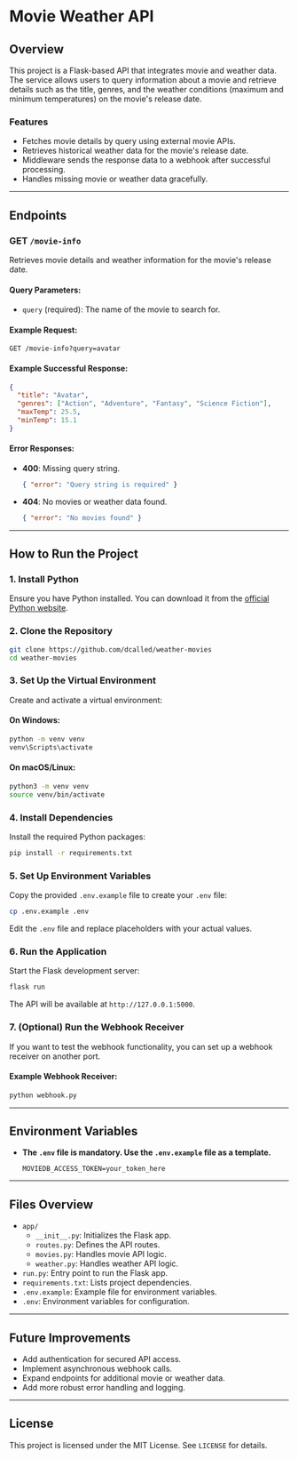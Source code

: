 # Movie Weather API

## **Overview**
This project is a Flask-based API that integrates movie and weather data. The service allows users to query information about a movie and retrieve details such as the title, genres, and the weather conditions (maximum and minimum temperatures) on the movie's release date.

### **Features**
- Fetches movie details by query using external movie APIs.
- Retrieves historical weather data for the movie's release date.
- Middleware sends the response data to a webhook after successful processing.
- Handles missing movie or weather data gracefully.

---

## **Endpoints**

### **GET `/movie-info`**
Retrieves movie details and weather information for the movie's release date.

#### Query Parameters:
- `query` (required): The name of the movie to search for.

#### Example Request:
```http
GET /movie-info?query=avatar
```

#### Example Successful Response:
```json
{
  "title": "Avatar",
  "genres": ["Action", "Adventure", "Fantasy", "Science Fiction"],
  "maxTemp": 25.5,
  "minTemp": 15.1
}
```

#### Error Responses:
- **400**: Missing query string.
  ```json
  { "error": "Query string is required" }
  ```
- **404**: No movies or weather data found.
  ```json
  { "error": "No movies found" }
  ```

---

## **How to Run the Project**

### **1. Install Python**
Ensure you have Python installed. You can download it from the [official Python website](https://www.python.org/).

### **2. Clone the Repository**
```bash
git clone https://github.com/dcalled/weather-movies
cd weather-movies
```

### **3. Set Up the Virtual Environment**
Create and activate a virtual environment:

#### On Windows:
```bash
python -m venv venv
venv\Scripts\activate
```

#### On macOS/Linux:
```bash
python3 -m venv venv
source venv/bin/activate
```

### **4. Install Dependencies**
Install the required Python packages:
```bash
pip install -r requirements.txt
```

### **5. Set Up Environment Variables**
Copy the provided `.env.example` file to create your `.env` file:
```bash
cp .env.example .env
```
Edit the `.env` file and replace placeholders with your actual values.

### **6. Run the Application**
Start the Flask development server:
```bash
flask run
```

The API will be available at `http://127.0.0.1:5000`.

### **7. (Optional) Run the Webhook Receiver**
If you want to test the webhook functionality, you can set up a webhook receiver on another port.

#### Example Webhook Receiver:
```bash
python webhook.py
```

---

## **Environment Variables**
- **The `.env` file is mandatory. Use the `.env.example` file as a template.**
  ```plaintext
  MOVIEDB_ACCESS_TOKEN=your_token_here
  ```

---

## **Files Overview**

- `app/`
  - `__init__.py`: Initializes the Flask app.
  - `routes.py`: Defines the API routes.
  - `movies.py`: Handles movie API logic.
  - `weather.py`: Handles weather API logic.
- `run.py`: Entry point to run the Flask app.
- `requirements.txt`: Lists project dependencies.
- `.env.example`: Example file for environment variables.
- `.env`: Environment variables for configuration.

---

## **Future Improvements**
- Add authentication for secured API access.
- Implement asynchronous webhook calls.
- Expand endpoints for additional movie or weather data.
- Add more robust error handling and logging.

---

## **License**
This project is licensed under the MIT License. See `LICENSE` for details.

